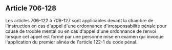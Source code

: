 Article 706-128
----
Les articles 706-122 à 706-127 sont applicables devant la chambre de
l'instruction en cas d'appel d'une ordonnance d'irresponsabilité pénale pour
cause de trouble mental ou en cas d'appel d'une ordonnance de renvoi lorsque cet
appel est formé par une personne mise en examen qui invoque l'application du
premier alinéa de l'article 122-1 du code pénal.

